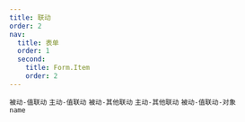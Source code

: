 ```yaml
---
title: 联动
order: 2
nav:
  title: 表单
  order: 1
  second:
    title: Form.Item
    order: 2
---
```


<code src="./demos/valueDependency.tsx" >被动-值联动</code>
<code src="./demos/valueEffects.tsx" >主动-值联动</code>
<code src="./demos/propDependency.tsx" >被动-其他联动</code>
<code src="./demos/propEffects.tsx" >主动-其他联动</code>
<code src="./demos/valueDependencyObj.tsx" debug >被动-值联动-对象 name</code>

